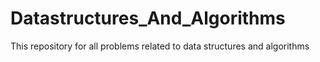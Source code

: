 # Datastructures_And_Algorithms
This repository for all problems related to data structures and algorithms
